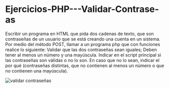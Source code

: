 # Ejercicios-PHP---Validar-Contrase-as

Escribir un programa en HTML que pida dos cadenas de texto, que son contraseñas de un usuario que se está creando una cuenta en un sistema. Por medio del método POST, llamar a un programa php que con funciones realice lo siguiente: Validar que las dos contraseñas sean iguales; Deben tener al menos un número y una mayúscula. Indicar en el script principal si las contraseñas son válidas o no lo son. En caso que no lo sean, indicar el por qué (contraseñas distintas, que no contienen al menos un número o que no contienen una mayúscula).

![validar contraseñas](https://user-images.githubusercontent.com/85589346/218534472-d49dfa0b-e4d7-4c34-85ad-39258f27f260.png)
